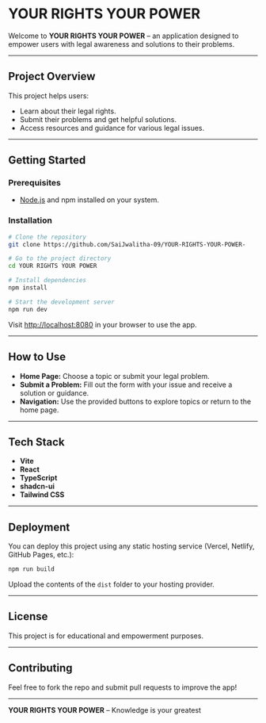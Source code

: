 # YOUR RIGHTS YOUR POWER

Welcome to **YOUR RIGHTS YOUR POWER** – an application designed to empower users with legal awareness and solutions to their problems.

---

##  Project Overview

This project helps users:
- Learn about their legal rights.
- Submit their problems and get helpful solutions.
- Access resources and guidance for various legal issues.

---

##  Getting Started

### Prerequisites

- [Node.js](https://nodejs.org/) and npm installed on your system.

### Installation

```sh
# Clone the repository
git clone https://github.com/SaiJwalitha-09/YOUR-RIGHTS-YOUR-POWER-

# Go to the project directory
cd YOUR RIGHTS YOUR POWER

# Install dependencies
npm install

# Start the development server
npm run dev
```

Visit [http://localhost:8080](http://localhost:8080) in your browser to use the app.

---

##  How to Use

- **Home Page:** Choose a topic or submit your legal problem.
- **Submit a Problem:** Fill out the form with your issue and receive a solution or guidance.
- **Navigation:** Use the provided buttons to explore topics or return to the home page.

---

##  Tech Stack

- **Vite**
- **React**
- **TypeScript**
- **shadcn-ui**
- **Tailwind CSS**

---

##  Deployment

You can deploy this project using any static hosting service (Vercel, Netlify, GitHub Pages, etc.):

```sh
npm run build
```
Upload the contents of the `dist` folder to your hosting provider.

---

##  License

This project is for educational and empowerment purposes.

---

##  Contributing

Feel free to fork the repo and submit pull requests to improve the app!

---

**YOUR RIGHTS YOUR POWER** – Knowledge is your greatest
